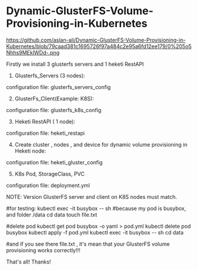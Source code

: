 # Dynamic-GlusterFS-Volume-Provisioning-in-Kubernetes
https://github.com/aslan-ali/Dynamic-GlusterFS-Volume-Provisioning-in-Kubernetes/blob/79caad381c1695726f97a484c2e95a6fd12ee179/0%205o5Nhhs9MEklWDd-.png

Firstly we install 3 glusterfs servers and 1 heketi RestAPI

1) Glusterfs_Servers (3 nodes):

configuration file:  glusterfs_servers_config

2) GlusterFs_Client(Example: K8S):

configuration file: glusterfs_k8s_config

3) Heketi RestAPI ( 1 node):

configuration file: heketi_restapi

4) Create cluster , nodes , and device for dynamic volume provisioning in Heketi node:

configuration file: heketi_gluster_config

5) K8s Pod, StorageClass, PVC 

configuration file: deployment.yml


NOTE: Version GlusterFS server and client on K8S nodes must match.



#for testing:
kubectl exec -it busybox -- sh           #because my pod is busybox, and folder /data
cd data
touch file.txt


#delete pod 
kubectl get pod busybox -o yaml > pod.yml
kubectl delete pod busybox
kubectl apply -f pod.yml
kubectl exec -it busybox -- sh
cd data

#and if you see there file.txt , it's mean that your GlusterFS volume provisioning works correctly!!!

That's all! Thanks!
